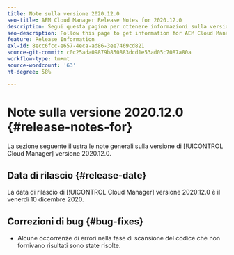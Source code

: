 ```yaml
---
title: Note sulla versione 2020.12.0
seo-title: AEM Cloud Manager Release Notes for 2020.12.0
description: Segui questa pagina per ottenere informazioni sulla versione 2020.12.0 di Cloud Manager
seo-description: Follow this page to get information for AEM Cloud Manager Release 2020.12.0
feature: Release Information
exl-id: 8ecc6fcc-e657-4eca-ad86-3ee7469cd821
source-git-commit: c0c25ada09879b850883dcd1e53ad05c7087a80a
workflow-type: tm+mt
source-wordcount: '63'
ht-degree: 58%

---
```


# Note sulla versione 2020.12.0 {#release-notes-for}

La sezione seguente illustra le note generali sulla versione di [!UICONTROL Cloud Manager] versione 2020.12.0.

## Data di rilascio {#release-date}

La data di rilascio di [!UICONTROL Cloud Manager] versione 2020.12.0 è il venerdì 10 dicembre 2020.

## Correzioni di bug {#bug-fixes}

* Alcune occorrenze di errori nella fase di scansione del codice che non fornivano risultati sono state risolte.
